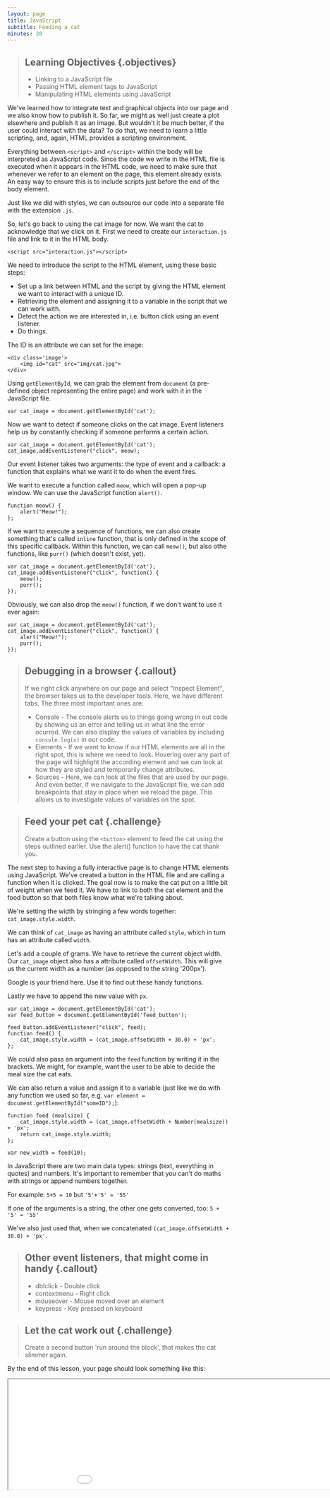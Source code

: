 ```yaml
---
layout: page
title: JavaScript
subtitle: Feeding a cat
minutes: 20
---
```


> ## Learning Objectives {.objectives}
>
> * Linking to a JavaScript file
> * Passing HTML element tags to JavaScript
> * Manipulating HTML elements using JavaScript

We've learned how to integrate text and graphical objects into our page and we 
also know how to publish it. So far, we might as well just create a plot 
elsewhere and publish it as an image. But wouldn't it be much better, if the 
user could interact with the data? To do that, we need to learn a little 
scripting, and, again, HTML provides a scripting environment.

Everything between `<script>` and `</script>` within the body will be 
interpreted as JavaScript code. Since the code we write in the HTML file is 
executed when it appears in the HTML code, we need to make sure that whenever we
refer to an element on the page, this element already exists. An easy way to 
ensure this is to include scripts just before the end of the body element.

Just like we did with styles, we can outsource our code into a separate file 
with the extension `.js`.

So, let's go back to using the cat image for now. We want the cat to acknowledge
that we click on it. First we need to create our `interaction.js` file and link
to it in the HTML body.

~~~{.html}
<script src="interaction.js"></script>
~~~

We need to introduce the script to the HTML element, using these basic steps:

* Set up a link between HTML and the script by giving the HTML element we want
  to interact with a unique ID.
* Retrieving the element and assigning it to a variable in the script that we 
  can work with.
* Detect the action we are interested in, i.e. button click using an event 
  listener.
* Do things.

The ID is an attribute we can set for the image:

~~~{.html}
<div class='image'>
	<img id="cat" src="img/cat.jpg">
</div>
~~~

Using `getElementById`, we can grab the element from `document` (a pre-defined 
object representing the entire page) and work with it in the JavaScript file.

~~~{.js}
var cat_image = document.getElementById('cat');
~~~

Now we want to detect if someone clicks on the cat image.
Event listeners help us by constantly checking if someone performs
a certain action.

~~~{.js}
var cat_image = document.getElementById('cat');
cat_image.addEventListener("click", meow);
~~~

Our event listener takes two arguments: the type of event and a callback: a 
function that explains what we want it to do when the event fires.

We want to execute a function called `meow`, which will open a pop-up window. 
We can use the JavaScript function `alert()`.

~~~{.js}
function meow() {
	alert("Meow!");
};
~~~

If we want to execute a sequence of functions, we can also create something 
that's called `inline` function, that is only defined in the scope of this 
specific callback. Within this function, we can call `meow()`, but also othe 
functions, like `purr()` (which doesn't exist, yet).

~~~{.js}
var cat_image = document.getElementById('cat');
cat_image.addEventListener("click", function() {
	meow();
	purr();
});
~~~

Obviously, we can also drop the `meow()` function, if we don't want to use it ever again:

~~~{.js}
var cat_image = document.getElementById('cat');
cat_image.addEventListener("click", function() {
	alert("Meow!");
	purr();
});
~~~


> ## Debugging in a browser {.callout}
> If we right click anywhere on our page and select "Inspect Element", the browser takes us to the developer tools.
> Here, we have different tabs. The three most important ones are:
>
> * Console - The console alerts us to things going wrong in out code by showing us an error and telling us in what line the error ocurred. We can also display the values of variables by including `console.log(x)` in our code.
> * Elements - If we want to know if our HTML elements are all in the right spot, this is where we need to look. Hovering over any part of the page will highlight the according element and we can look at how they are styled and temporarily change attributes.
> * Sources - Here, we can look at the files that are used by our page. And even better, if we navigate to the JavaScript file, we can add breakpoints that stay in place when we reload the page. This allows us to investigate values of variables on the spot.

> ## Feed your pet cat {.challenge}
> Create a button using the `<button>` element to feed the cat using the steps outlined earlier.
> Use the alert() function to have the cat thank you.

The next step to having a fully interactive page is to
change HTML elements using JavaScript. We've created a button in the HTML file
and are calling a function when it is clicked.
The goal now is to make the cat put on a little bit of weight when we feed it.
We have to link to both the cat element and the food button so that
both files know what we're talking about.

We're setting the width by stringing a few words together:
`cat_image.style.width`.

We can think of `cat_image` as having an attribute called `style`, which in turn
has an attribute called `width`.

Let's add a couple of grams. We have to retrieve the current object width. Our 
`cat_image` object also has a attribute called `offsetWidth`. This will give us
the current width as a number (as opposed to the string '200px').

Google is your friend here. Use it to find out these handy functions.

Lastly we have to append the new value with `px`.

~~~{.js}
var cat_image = document.getElementById('cat');
var feed_button = document.getElementById('feed_button');

feed_button.addEventListener("click", feed);
function feed() {
	cat_image.style.width = (cat_image.offsetWidth + 30.0) + 'px';
};
~~~

We could also pass an argument into the `feed` function by writing it in the brackets.
We might, for example, want the user to be able to decide the meal size the cat eats.

We can also return a value and assign it to a variable (just like we do with any
function we used so far, e.g. `var element = document.getElementById("someID");`):

~~~{.js}
function feed (mealsize) {
	cat_image.style.width = (cat_image.offsetWidth + Number(mealsize)) + 'px';
	return cat_image.style.width;
};

var new_width = feed(10);
~~~

In JavaScript there are two main data types: strings (text, everything in quotes)
and numbers. It's important to remember that you can't do maths with strings or
append numbers together.

For example:
`5+5 = 10`
but
`'5'+'5' = '55'`

If one of the arguments is a string, the other one gets converted, too:
`5 + '5' = '55'`

We've also just used that, when we concatenated
`(cat_image.offsetWidth + 30.0) + 'px'`.

> ## Other event listeners, that might come in handy  {.callout}
> * dblclick - Double click
> * contextmenu - Right click
> * mouseover - Mouse moved over an element
> * keypress - Key pressed on keyboard

> ## Let the cat work out  {.challenge}
> Create a second button 'run around the block', that makes the cat slimmer again.


By the end of this lesson, your page should look something like this:

<iframe src="code/meow.html" width="1000" height="250"></iframe>

